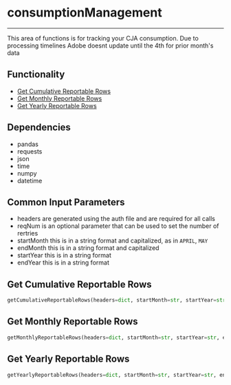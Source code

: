 # consumptionManagement
-----------------------
This area of functions is for tracking your CJA consumption. Due to processing timelines Adobe doesnt update until the 4th for prior month's data

## Functionality
* [Get Cumulative Reportable Rows](https://github.com/jaytmii/py2AdobeDocs/blob/main/docs/consumptionManagement.md#get-cumulative-reportable-rows)
* [Get Monthly Reportable Rows](https://github.com/jaytmii/py2AdobeDocs/blob/main/docs/consumptionManagement.md#get-monthly-reportable-rows)
* [Get Yearly Reportable Rows](https://github.com/jaytmii/py2AdobeDocs/blob/main/docs/consumptionManagement.md#get-yearly-reportable-rows)


## Dependencies
* pandas
* requests
* json
* time
* numpy
* datetime

## Common Input Parameters
* headers are generated using the auth file and are required for all calls
* reqNum is an optional parameter that can be used to set the number of rertries
* startMonth this is in a string format and capitalized, as in `APRIL`, `MAY`
* endMonth this is in a string format and capitalized
* startYear this is in a string format
* endYear this is in a string format

## Get Cumulative Reportable Rows
```python
getCumulativeReportableRows(headers=dict, startMonth=str, startYear=str, endMonth=str, endYear=str, reqNum=5)
```

## Get Monthly Reportable Rows
```python
getMonthlyReportableRows(headers=dict, startMonth=str, startYear=str, endMonth=str, endYear=str, reqNum=5)
```


## Get Yearly Reportable Rows
```python
getYearlyReportableRows(headers=dict, startMonth=str, startYear=str, endMonth=str, endYear=str, reqNum=5)
```



